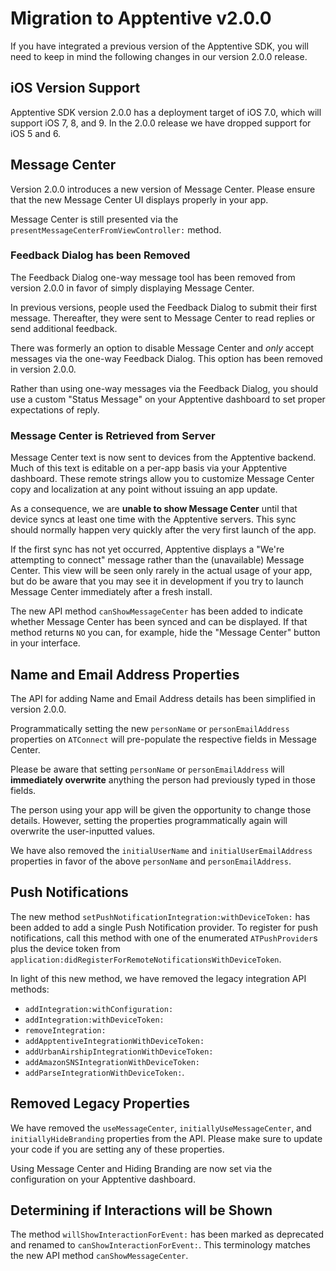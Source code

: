 # Migration to Apptentive v2.0.0

If you have integrated a previous version of the Apptentive SDK, you will need to keep in mind the following changes in our version 2.0.0 release.

## iOS Version Support

Apptentive SDK version 2.0.0 has a deployment target of iOS 7.0, which will support iOS 7, 8, and 9. In the 2.0.0 release we have dropped support for iOS 5 and 6. 

## Message Center

Version 2.0.0 introduces a new version of Message Center. Please ensure that the new Message Center UI displays properly in your app.

Message Center is still presented via the `presentMessageCenterFromViewController:` method.

### Feedback Dialog has been Removed

The Feedback Dialog one-way message tool has been removed from version 2.0.0 in favor of simply displaying Message Center. 

In previous versions, people used the Feedback Dialog to submit their first message. Thereafter, they were sent to Message Center to read replies or send additional feedback.

There was formerly an option to disable Message Center and *only* accept messages via the one-way Feedback Dialog. This option has been removed in version 2.0.0.

Rather than using one-way messages via the Feedback Dialog, you should use a custom "Status Message" on your Apptentive dashboard to set proper expectations of reply.

### Message Center is Retrieved from Server

Message Center text is now sent to devices from the Apptentive backend. Much of this text is editable on a per-app basis via your Apptentive dashboard. These remote strings allow you to customize Message Center copy and localization at any point without issuing an app update.

As a consequence, we are **unable to show Message Center** until that device syncs at least one time with the Apptentive servers. This sync should normally happen very quickly after the very first launch of the app.

If the first sync has not yet occurred, Apptentive displays a "We're attempting to connect" message rather than the (unavailable) Message Center. This view will be seen only rarely in the actual usage of your app, but do be aware that you may see it in development if you try to launch Message Center immediately after a fresh install.

The new API method `canShowMessageCenter` has been added to indicate whether Message Center has been synced and can be displayed. If that method returns `NO` you can, for example, hide the "Message Center" button in your interface.

## Name and Email Address Properties

The API for adding Name and Email Address details has been simplified in version 2.0.0.

Programmatically setting the new `personName` or `personEmailAddress` properties on `ATConnect` will pre-populate the respective fields in Message Center.

Please be aware that setting `personName` or `personEmailAddress` will **immediately overwrite** anything the person had previously typed in those fields.

The person using your app will be given the opportunity to change those details. However, setting the properties programmatically again will overwrite the user-inputted values. 

We have also removed the `initialUserName` and `initialUserEmailAddress` properties in favor of the above `personName` and `personEmailAddress`.

## Push Notifications

The new method `setPushNotificationIntegration:withDeviceToken:` has been added to add a single Push Notification provider. To register for push notifications, call this method with one of the enumerated `ATPushProvider`s plus the device token from `application:didRegisterForRemoteNotificationsWithDeviceToken`.

In light of this new method, we have removed the legacy integration API methods:  
 - `addIntegration:withConfiguration:`
 - `addIntegration:withDeviceToken:`
 - `removeIntegration:`
 - `addApptentiveIntegrationWithDeviceToken:`
 - `addUrbanAirshipIntegrationWithDeviceToken:`
 - `addAmazonSNSIntegrationWithDeviceToken:`
 - `addParseIntegrationWithDeviceToken:`.

## Removed Legacy Properties

We have removed the `useMessageCenter`, `initiallyUseMessageCenter`, and `initiallyHideBranding` properties from the API. Please make sure to update your code if you are setting any of these properties.

Using Message Center and Hiding Branding are now set via the configuration on your Apptentive dashboard.

## Determining if Interactions will be Shown

The method `willShowInteractionForEvent:` has been marked as deprecated and renamed to `canShowInteractionForEvent:`. This terminology matches the new API method `canShowMessageCenter`.
